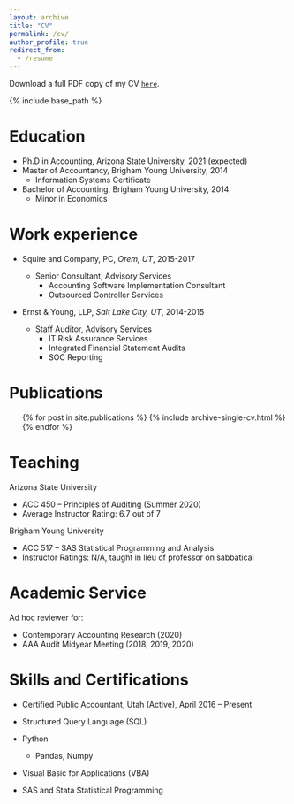 ```yaml
---
layout: archive
title: "CV"
permalink: /cv/
author_profile: true
redirect_from:
  - /resume
---
```


Download a full PDF copy of my CV <a href="/files/cv.pdf">`here`</a>.

{% include base_path %}

Education
======
* Ph.D in Accounting, Arizona State University, 2021 (expected)
* Master of Accountancy, Brigham Young University, 2014
  * Information Systems Certificate
* Bachelor of Accounting, Brigham Young University, 2014
  * Minor in Economics


Work experience
======
* Squire and Company, PC, _Orem, UT_, 2015-2017
  * Senior Consultant, Advisory Services
    * Accounting Software Implementation Consultant
    * Outsourced Controller Services

* Ernst & Young, LLP, _Salt Lake City, UT_, 2014-2015
  * Staff Auditor, Advisory Services
    * IT Risk Assurance Services
    * Integrated Financial Statement Audits
    * SOC Reporting



Publications
======
  <ul>{% for post in site.publications %}
    {% include archive-single-cv.html %}
  {% endfor %}</ul>

Teaching
======
Arizona State University
  * ACC 450 – Principles of Auditing (Summer 2020)
  * Average Instructor Rating: 6.7 out of 7

Brigham Young University
  * ACC 517 – SAS Statistical Programming and Analysis
  * Instructor Ratings: N/A, taught in lieu of professor on sabbatical

Academic Service
======
Ad hoc reviewer for:
* Contemporary Accounting Research (2020)
* AAA Audit Midyear Meeting (2018, 2019, 2020)

Skills and Certifications
======
* Certified Public Accountant, Utah (Active), April 2016 – Present

* Structured Query Language (SQL)
* Python
  * Pandas, Numpy
* Visual Basic for Applications (VBA)
* SAS and Stata Statistical Programming
